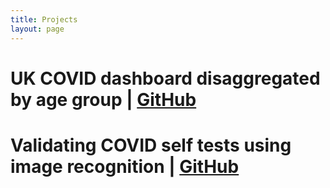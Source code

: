```yaml
---
title: Projects
layout: page
---
```


# UK COVID dashboard disaggregated by age group | [GitHub]()

# Validating COVID self tests using image recognition | [GitHub]()
